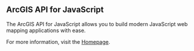 ## ArcGIS API for JavaScript

The ArcGIS API for JavaScript allows you to build modern JavaScript web mapping applications with ease.

For more information, visit the [Homepage](https://developers.arcgis.com/javascript/).
